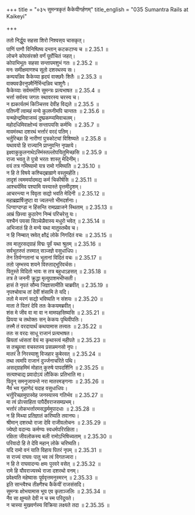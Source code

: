 +++
title = "०३५ सुमन्त्रकृतं कैकेयीगर्हणम्"
title_english = "035 Sumantra Rails at Kaikeyi"

+++


  
ततो निर्द्धूय सहसा शिरो निश्वस्य चासकृत्।  
पाणिं पाणौ विनिष्पिष्य दन्तान् कटकटाप्य च ॥ 2.35.1 ॥   
लोचने कोपसंरक्ते वर्णं पूर्वोचितं जहत्।  
कोपाभिभूतः सहसा सन्तापमशुभं गतः ॥ 2.35.2 ॥   
मनः समीक्षमाणश्च सूतो दशरथस्य सः।  
कम्पयन्निव कैकेय्या हृदयं वाक्छरैः शितैः ॥ 2.35.3 ॥   
वाक्यवज्रैरनुपमैर्निर्भिन्दन्निव चाशुगैः।  
कैकेय्याः सर्वमर्माणि सुमन्त्रः प्रत्यभाषत ॥ 2.35.4 ॥   
भर्त्ता सर्वस्य जगतः स्थावरस्य चरस्य च।  
न ह्यकार्यतमं किञ्चित्तव देवीह विद्यते ॥ 2.35.5 ॥   
पतिघ्नीं त्वामहं मन्ये कुलघ्नीमपि चान्ततः ॥ 2.35.6 ॥   
यन्महेन्द्रमिवाजय्यं दुष्प्रकम्प्यमिवाचलम्।  
महोदधिमिवाक्षोभ्यं सन्तापयसि कर्मभिः ॥ 2.35.7 ॥   
मावमंस्था दशरथं भर्त्तारं वरदं पतिम्।  
भर्तुरिच्छा हि नारीणां पुत्रकोट्यां विशिष्यते ॥ 2.35.8 ॥   
यथावयो हि राज्यानि प्राप्नुवन्ति नृपक्षये।  
इक्ष्वाकुकुलनाथेऽस्मिंस्तल्लोपयितुमिच्छसि ॥ 2.35.9 ॥   
राजा भवतु ते पुत्रो भरतः शास्तु मेदिनीम्।  
वयं तत्र गमिष्यामो यत्र रामो गमिष्यति ॥ 2.35.10 ॥   
न हि ते विषये कश्चिद्ब्राह्मणे वस्तुमर्हति।  
तादृशं त्वममर्यादमद्य कर्म चिकीर्षसि ॥ 2.35.11 ॥   
आश्चर्यमिव पश्यामि यस्यास्ते वृत्तमीदृशम्।  
आचरन्त्या न विवृता सद्यो भवति मेदिनी ॥ 2.35.12 ॥   
महाब्रह्मर्षिजुष्टा वा ज्वलन्तो भीमदर्शनाः।  
धिग्वाग्दण्डा न हिंसन्ति रामप्रव्राजने स्थिताम् ॥ 2.35.13 ॥   
आम्रं छित्त्वा कुठारेण निम्बं परिचरेत्तु यः।  
यश्चैनं पयसा सिञ्चेन्नैवास्य मधुरो भवेत् ॥ 2.35.14 ॥   
अभिजातं हि ते मन्ये यथा मातुस्तथैव च।  
न हि निम्बात् स्रवेत् क्षौद्रं लोके निगदितं वचः ॥ 2.35.15 ॥   
तव मातुरसद्ग्राहं विद्मः पूर्वं यथा श्रुतम् ॥ 2.35.16 ॥   
सर्वभूतरुतं तस्मात् सञ्जज्ञे वसुधाधिपः।  
तेन तिर्यग्गतानां च भूतानां विदितं वचः ॥ 2.35.17 ॥   
ततो जृम्भस्य शयने विरुताद्भूरिवर्चसः।  
पितुस्ते विदितो भावः स तत्र बहुधाऽहसत् ॥ 2.35.18 ॥   
तत्र ते जननी क्रुद्धा मृत्युपाशमभीप्सती।  
हासं ते नृपतं सौम्य जिज्ञासामीति चाब्रवीत् ॥ 2.35.19 ॥   
नृपश्चोवाच तां देवीं शंसामि ते यदि।  
ततो मे मरणं सद्यो भविष्यति न संशयः ॥ 2.35.20 ॥   
माता ते पितरं देवि ततः केकयमब्रवीत्।  
शंस मे जीव वा मा वा न मामपहसिष्यसि ॥ 2.35.21 ॥   
प्रियया च तथोक्तः सन् केकयः पृथिवीपतिः।  
तस्मै तं वरदायार्थं कथयामास तत्त्वतः ॥ 2.35.22 ॥   
ततः स वरदः साधू राजानं प्रत्यभाषत।  
म्रियतां ध्वंसतां वेयं मा कृथास्त्वं महीपते ॥ 2.35.23 ॥   
स तच्छ्रुत्वा वचस्तस्य प्रसन्नमनसो नृपः।  
मातरं ते निरस्याशु विजहार कुबेरवत् ॥ 2.35.24 ॥   
तथा त्वमपि राजानं दुर्ज्जनाचरिते पथि।  
असद्ग्राहमिमं मोहात् कुरुषे पापदर्शिनि ॥ 2.35.25 ॥   
सत्यश्चाद्य प्रवादोऽयं लौकिकः प्रतिभाति मा।  
पितॄन् समनुजायन्ते नरा मातरमङ्गनाः ॥ 2.35.26 ॥   
नैवं भव गृहाणेदं यदाह वसुधाधिपः।  
भर्त्तुरिच्छामुपास्वेह जनस्यास्य गतिर्भव ॥ 2.35.27 ॥   
मा त्वं प्रोत्साहिता पापैर्देवराजसमप्रभम्।  
भर्त्तारं लोकभर्त्तारमसद्धर्ममुपादधाः ॥ 2.35.28 ॥   
न हि मिथ्या प्रतिज्ञातं करिष्यति तवानघः।  
श्रीमान् दशरथो राजा देवि राजीवलोचनः ॥ 2.35.29 ॥   
ज्येष्ठो वदान्यः कर्मण्यः स्वधर्मपरिरक्षिता।  
रक्षिता जीवलोकस्य बली रामोऽभिषिच्यताम् ॥ 2.35.30 ॥   
परिवादो हि ते देवि महान् लोके चरिष्यति।  
यदि रामो वनं याति विहाय पितरं नृपम् ॥ 2.35.31 ॥   
स राज्यं राघवः पातु भव त्वं विगतज्वरा।  
न हि ते राघवादन्यः क्षमः पुरवरे वसेत् ॥ 2.35.32 ॥   
रामे हि यौवराज्यस्थे राजा दशरथो वनम्।  
प्रवेक्ष्यति महेष्वासः पूर्ववृत्तमनुस्मरन् ॥ 2.35.33 ॥   
इति सान्त्वैश्च तीक्ष्णैश्च कैकेयीं राजसंसदि।  
सुमन्त्रः क्षोभयामास भूय एव कृताञ्जलिः ॥ 2.35.34 ॥   
नैव सा क्षुम्यते देवी न च स्म परिदूयते।  
न चास्या मुखवर्णस्य विक्रिया लक्ष्यते तदा ॥ 2.35.35 ॥   
